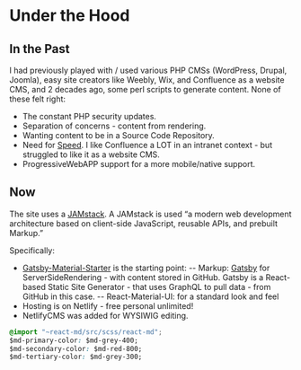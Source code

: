 


# Under the Hood
## In the Past
I had previously played with / used various PHP CMSs (WordPress, Drupal, Joomla), easy site creators like Weebly, Wix, and Confluence as a website CMS, and 2 decades ago, some perl scripts to generate content. None of these felt right:
- The constant PHP security updates.
- Separation of concerns - content from rendering.
- Wanting content to be in a Source Code Repository. 
- Need for [Speed](https://developers.google.com/speed/pagespeed/insights/?url=). I like Confluence a LOT in an intranet context - but struggled to like it as a website CMS.
- ProgressiveWebAPP support for a more mobile/native support.

## Now
The site uses a [JAMstack](https://jamstack.org/). A JAMstack is used “a modern web development architecture based on client-side JavaScript, reusable APIs, and prebuilt Markup.” 

Specifically: 
- [Gatsby-Material-Starter](https://github.com/Vagr9K/gatsby-material-starter) is the starting point:
-- Markup: [Gatsby](https://github.com/gatsbyjs/gatsby/) for ServerSideRendering - with content stored in GitHub. Gatsby is a React-based Static Site Generator - that uses GraphQL to pull data - from GitHub in this case.
-- React-Material-UI: for a standard look and feel
- Hosting is on Netlify - free personal unlimited!
- NetlifyCMS was added for WYSIWIG editing.


```css
@import "~react-md/src/scss/react-md";
$md-primary-color: $md-grey-400;
$md-secondary-color: $md-red-800;
$md-tertiary-color: $md-grey-300;
```
